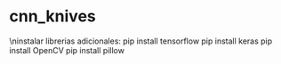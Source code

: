 # cnn_knives
\ninstalar librerias adicionales:
pip install tensorflow
pip install keras
pip install OpenCV
pip install pillow
